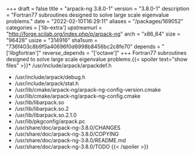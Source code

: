 +++
draft = false
title = "arpack-ng 3.8.0-1"
version = "3.8.0-1"
description = "Fortran77 subroutines designed to solve large scale eigenvalue problems."
date = "2022-02-10T16:29:11"
aliases = "/packages/169052"
categories = ['lib-extra']
upstreamurl = "http://forge.scilab.org/index.php/p/arpack-ng"
arch = "x86_64"
size = "96428"
usize = "314916"
sha1sum = "736f403c8b9f5a40696f0d6998b8456bc2c8fe70"
depends = "['libgfortran']"
reverse_depends = "['octave']"
+++
Fortran77 subroutines designed to solve large scale eigenvalue problems.{{< spoiler text="show files" >}}* /usr/include/arpack/arpackdef.h
* /usr/include/arpack/debug.h
* /usr/include/arpack/stat.h
* /usr/lib/cmake/arpack-ng/arpack-ng-config-version.cmake
* /usr/lib/cmake/arpack-ng/arpack-ng-config.cmake
* /usr/lib/libarpack.so
* /usr/lib/libarpack.so.2
* /usr/lib/libarpack.so.2.1.0
* /usr/lib/pkgconfig/arpack.pc
* /usr/share/doc/arpack-ng-3.8.0/CHANGES
* /usr/share/doc/arpack-ng-3.8.0/COPYING
* /usr/share/doc/arpack-ng-3.8.0/README.md
* /usr/share/doc/arpack-ng-3.8.0/TODO
{{< /spoiler >}}
